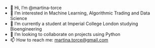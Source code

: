 - 👋 Hi, I’m @martina-torce
- 👀 I’m interested in Machine Learning, Algorithmic Trading and Data Science
- 🌱 I’m currently a student at Imperial College London studying Bioengineering
- 💞️ I’m looking to collaborate on projects using Python
- 📫 How to reach me: martina.torce@gmail.com
